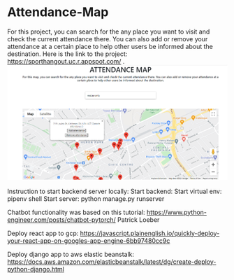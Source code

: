 # Attendance-Map
For this project, you can search for the any place you want to visit and check the current attendance there.
You can also add or remove your attendance at a certain place to help other users be informed about the destination.
Here is the link to the project: https://sporthangout.uc.r.appspot.com/ .
![Screenshot](img.PNG)

Instruction to start backend server locally:
Start backend:
Start virtual env: pipenv shell
Start server: python manage.py runserver

Chatbot functionality was based on this tutorial: 
https://www.python-engineer.com/posts/chatbot-pytorch/ Patrick Loeber

Deploy react app to gcp:
https://javascript.plainenglish.io/quickly-deploy-your-react-app-on-googles-app-engine-6bb97480cc9c

Deploy django app to aws elastic beanstalk:
https://docs.aws.amazon.com/elasticbeanstalk/latest/dg/create-deploy-python-django.html
